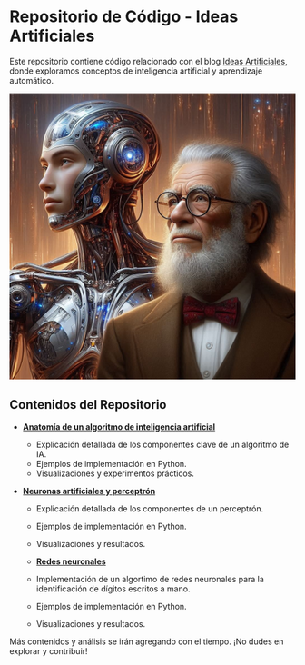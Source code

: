 # Repositorio de Código - Ideas Artificiales

Este repositorio contiene código relacionado con el blog [Ideas Artificiales](https://www.ideas-artificiales.es), donde exploramos conceptos de inteligencia artificial y aprendizaje automático.

![Descripción de la imagen](RDIsaac.jpeg)

## Contenidos del Repositorio

- **[Anatomía de un algoritmo de inteligencia artificial](https://github.com/DrAnonimo/IdeasArtificiales/tree/main/Anatom%C3%ADaAlgoritmoIA)**
  - Explicación detallada de los componentes clave de un algoritmo de IA.
  - Ejemplos de implementación en Python.
  - Visualizaciones y experimentos prácticos.
 

- **[Neuronas artificiales y perceptrón](https://github.com/DrAnonimo/IdeasArtificiales/tree/neurona-artificial/NeuronasArtificialesPerceptron)**
  - Explicación detallada de los componentes de un perceptrón.
  - Ejemplos de implementación en Python.
  - Visualizaciones y resultados.

  - **[Redes neuronales](https://github.com/DrAnonimo/IdeasArtificiales/tree/AgenticAI/RedesNeuronales)**
  - Implementación de un algortimo de redes neuronales para la identificación de dígitos escritos a mano.
  - Ejemplos de implementación en Python.
  - Visualizaciones y resultados.

Más contenidos y análisis se irán agregando con el tiempo. ¡No dudes en explorar y contribuir!
